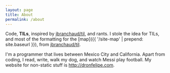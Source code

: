 ```yaml
---
layout: page
title: About
permalink: /about
---
```


Code, __TILs__, inspired by [jbranchaud/til](https://github.com/jbranchaud/til), and rants. I stole the idea for TILs, and most of the formatting for the [map]({{ '/site-map' | prepend: site.baseurl }}), from [jbranchaud/til](https://github.com/jbranchaud/til).

I'm a programmer that lives between Mexico City and California. Apart from coding, I read, write, walk my dog, and watch Messi play football. My website for non-static stuff is <http://dronfelipe.com>.
